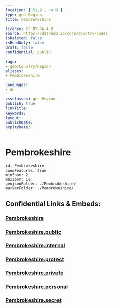 ```yaml
---
location: [ 51.9 , -4.9 ] 
type: geo-Region
title: Pembrokeshire

license: CC BY-SA 4.0
source: https://datahub.io/core/country-codes
isDeleted: false
isReadOnly: false
draft: false
confidential: public

tags:
- geo/Country/Region
aliases:
- Pembrokeshire

Languages:
- de

cssclasses: geo-Region
publish: true
linkTitle: 
keywords: 
layout: 
publishDate: 
expiryDate: 
---
```


# Pembrokeshire

```leaflet
id: Pembrokeshire
zoomFeatures: true 
minZoom: 2 
maxZoom: 18
geojsonFolder: ./Pembrokeshire/
markerFolder: ./Pembrokeshire/
```


## Confidential Links & Embeds: 

### [Pembrokeshire](/_Standards/Earth/Continent/Europe/Europe~North/UK/Wales/counties~Wales/Pembrokeshire.md) 

### [Pembrokeshire.public](/_public/Earth/Continent/Europe/Europe~North/UK/Wales/counties~Wales/Pembrokeshire.public.md) 

### [Pembrokeshire.internal](/_internal/Earth/Continent/Europe/Europe~North/UK/Wales/counties~Wales/Pembrokeshire.internal.md) 

### [Pembrokeshire.protect](/_protect/Earth/Continent/Europe/Europe~North/UK/Wales/counties~Wales/Pembrokeshire.protect.md) 

### [Pembrokeshire.private](/_private/Earth/Continent/Europe/Europe~North/UK/Wales/counties~Wales/Pembrokeshire.private.md) 

### [Pembrokeshire.personal](/_personal/Earth/Continent/Europe/Europe~North/UK/Wales/counties~Wales/Pembrokeshire.personal.md) 

### [Pembrokeshire.secret](/_secret/Earth/Continent/Europe/Europe~North/UK/Wales/counties~Wales/Pembrokeshire.secret.md)


